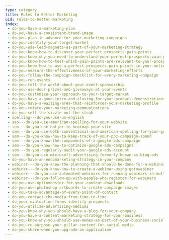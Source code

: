 ```yaml
---
type: category
title: Rules to Better Marketing
uid: rules-to-better-marketing
index:
 - do-you-have-a-marketing-plan
 - do-you-have-a-consistent-brand-image
 - do-you-plan-in-advance-for-your-marketing-campaigns
 - do-you-identify-your-target-market
 - do-you-use-lead-magnets-as-part-of-your-marketing-strategy
 - do-you-know-how-to-discover-your-perfect-prospects-pain-points
 - do-you-know-why-you-need-to-understand-your-perfect-prospects-pain-points
 - do-you-know-how-to-test-which-pain-points-are-relevant-to-your-prospect
 - do-you-know-how-to-use-a-perfect-prospects-pain-points-in-your-online-marketing
 - do-you-measure-the-effectiveness-of-your-marketing-efforts
 - do-you-follow-the-campaign-checklist-for-every-marketing-campaign
 - do-you-run-events
 - do-you-tell-the-world-about-your-event-sponsorship
 - do-you-use-door-prizes-and-giveaways-at-your-events
 - do-you-customize-your-approach-to-your-target-market
 - do-you-have-a-good-intro-and-closing-for-your-product-demonstrations
 - do-you-have-a-waiting-area-that-reinforces-your-marketing-profile
 - do-you-rotate-your-marketing-communications
 - do-you-sell-the-sizzle-not-the-steak
 - spelling---do-you-use-us-english
 - seo---do-you-use-american-spelling-for-your-website
 - seo---do-you-use-hotjar-to-heatmap-your-site
 - sem---do-you-use-both-conventional-and-american-spelling-for-your-google-ads
 - sem---do-you-know-how-to-keep-track-of-your-ppc-campaign-spend
 - sem---do-you-know-the-components-of-a-google-ads-campaign
 - sem---do-you-know-how-to-optimize-google-ads-campaigns
 - sem---do-you-regularly-audit-your-google-ads-account
 - sem---do-you-use-microsoft-advertising-formerly-known-as-bing-ads
 - do-you-have-an-endomarketing-strategy-in-your-company
 - webinar---do-you-know-the-planning-that-should-be-done-for-a-webinar
 - webinar---do-you-know-how-to-create-a-webinar-using-gotowebinar
 - webinar---do-you-use-automated-webinars-for-running-webinars-in-multiple-time-zones
 - webinar---do-you-follow-up-with-people-who-register-for-webinars
 - do-you-use-optinmonster-for-your-content-downloads
 - do-you-use-photoshop-artboards-to-create-campaign-images
 - do-you-take-advantage-of-every-point-of-contact
 - do-you-contact-the-media-from-time-to-time
 - do-your-evaluation-forms-identify-prospects
 - do-you-utilize-advertising-mediums
 - do-you-know-why-you-should-have-a-blog-for-your-company
 - do-you-have-a-content-marketing-strategy-for-your-business
 - do-you-know-why-you-should-use-memes-as-part-of-your-business-social-media-content
 - do-you-re-purpose-your-pillar-content-for-social-media
 - do-you-share-when-you-upgrade-an-application
---
```




